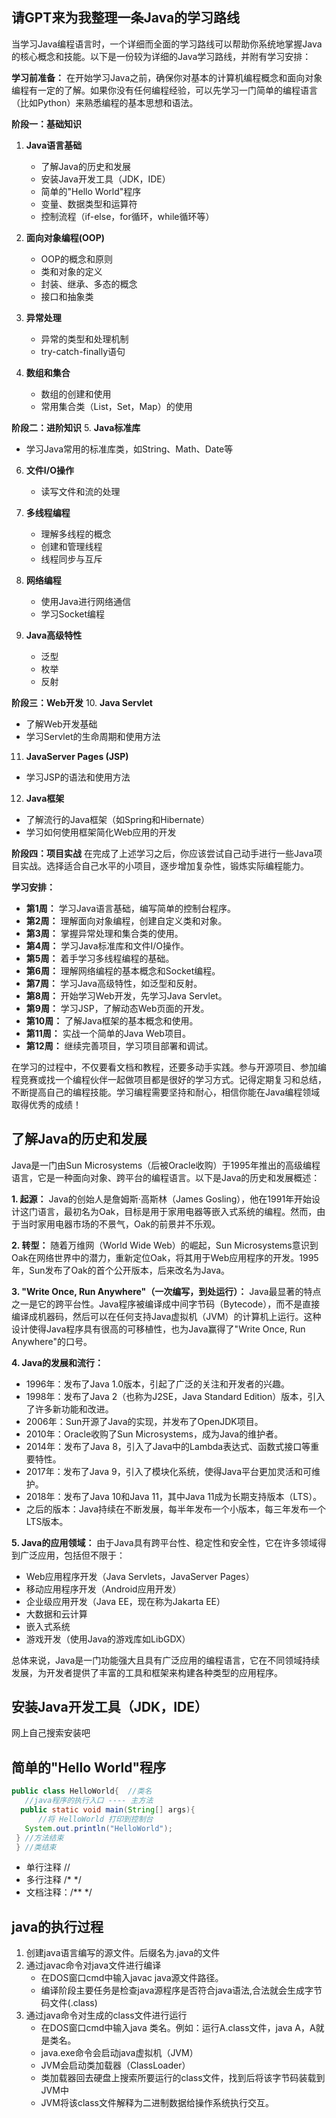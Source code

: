 ## 请GPT来为我整理一条Java的学习路线

当学习Java编程语言时，一个详细而全面的学习路线可以帮助你系统地掌握Java的核心概念和技能。以下是一份较为详细的Java学习路线，并附有学习安排：

**学习前准备：**
在开始学习Java之前，确保你对基本的计算机编程概念和面向对象编程有一定的了解。如果你没有任何编程经验，可以先学习一门简单的编程语言（比如Python）来熟悉编程的基本思想和语法。

**阶段一：基础知识**
1. **Java语言基础**
   - 了解Java的历史和发展
   - 安装Java开发工具（JDK，IDE）
   - 简单的"Hello World"程序
   - 变量、数据类型和运算符
   - 控制流程（if-else，for循环，while循环等）

2. **面向对象编程(OOP)**
   - OOP的概念和原则
   - 类和对象的定义
   - 封装、继承、多态的概念
   - 接口和抽象类

3. **异常处理**
   - 异常的类型和处理机制
   - try-catch-finally语句

4. **数组和集合**
   - 数组的创建和使用
   - 常用集合类（List，Set，Map）的使用

**阶段二：进阶知识**
5. **Java标准库**
   - 学习Java常用的标准库类，如String、Math、Date等

6. **文件I/O操作**
   - 读写文件和流的处理

7. **多线程编程**
   - 理解多线程的概念
   - 创建和管理线程
   - 线程同步与互斥

8. **网络编程**
   - 使用Java进行网络通信
   - 学习Socket编程

9. **Java高级特性**
   - 泛型
   - 枚举
   - 反射

**阶段三：Web开发**
10. **Java Servlet**
   - 了解Web开发基础
   - 学习Servlet的生命周期和使用方法

11. **JavaServer Pages (JSP)**
   - 学习JSP的语法和使用方法

12. **Java框架**
   - 了解流行的Java框架（如Spring和Hibernate）
   - 学习如何使用框架简化Web应用的开发

**阶段四：项目实战**
在完成了上述学习之后，你应该尝试自己动手进行一些Java项目实战。选择适合自己水平的小项目，逐步增加复杂性，锻炼实际编程能力。

**学习安排：**
- **第1周：** 学习Java语言基础，编写简单的控制台程序。
- **第2周：** 理解面向对象编程，创建自定义类和对象。
- **第3周：** 掌握异常处理和集合类的使用。
- **第4周：** 学习Java标准库和文件I/O操作。
- **第5周：** 着手学习多线程编程的基础。
- **第6周：** 理解网络编程的基本概念和Socket编程。
- **第7周：** 学习Java高级特性，如泛型和反射。
- **第8周：** 开始学习Web开发，先学习Java Servlet。
- **第9周：** 学习JSP，了解动态Web页面的开发。
- **第10周：** 了解Java框架的基本概念和使用。
- **第11周：** 实战一个简单的Java Web项目。
- **第12周：** 继续完善项目，学习项目部署和调试。

在学习的过程中，不仅要看文档和教程，还要多动手实践。参与开源项目、参加编程竞赛或找一个编程伙伴一起做项目都是很好的学习方式。记得定期复习和总结，不断提高自己的编程技能。学习编程需要坚持和耐心，相信你能在Java编程领域取得优秀的成绩！



## 了解Java的历史和发展

Java是一门由Sun Microsystems（后被Oracle收购）于1995年推出的高级编程语言，它是一种面向对象、跨平台的编程语言。以下是Java的历史和发展概述：

**1. 起源：**
Java的创始人是詹姆斯·高斯林（James Gosling），他在1991年开始设计这门语言，最初名为Oak，目标是用于家用电器等嵌入式系统的编程。然而，由于当时家用电器市场的不景气，Oak的前景并不乐观。

**2. 转型：**
随着万维网（World Wide Web）的崛起，Sun Microsystems意识到Oak在网络世界中的潜力，重新定位Oak，将其用于Web应用程序的开发。1995年，Sun发布了Oak的首个公开版本，后来改名为Java。

**3. "Write Once, Run Anywhere"（一次编写，到处运行）：**
Java最显著的特点之一是它的跨平台性。Java程序被编译成中间字节码（Bytecode），而不是直接编译成机器码，然后可以在任何支持Java虚拟机（JVM）的计算机上运行。这种设计使得Java程序具有很高的可移植性，也为Java赢得了"Write Once, Run Anywhere"的口号。

**4. Java的发展和流行：**
- 1996年：发布了Java 1.0版本，引起了广泛的关注和开发者的兴趣。
- 1998年：发布了Java 2（也称为J2SE，Java Standard Edition）版本，引入了许多新功能和改进。
- 2006年：Sun开源了Java的实现，并发布了OpenJDK项目。
- 2010年：Oracle收购了Sun Microsystems，成为Java的维护者。
- 2014年：发布了Java 8，引入了Java中的Lambda表达式、函数式接口等重要特性。
- 2017年：发布了Java 9，引入了模块化系统，使得Java平台更加灵活和可维护。
- 2018年：发布了Java 10和Java 11，其中Java 11成为长期支持版本（LTS）。
- 之后的版本：Java持续在不断发展，每半年发布一个小版本，每三年发布一个LTS版本。

**5. Java的应用领域：**
由于Java具有跨平台性、稳定性和安全性，它在许多领域得到广泛应用，包括但不限于：
- Web应用程序开发（Java Servlets，JavaServer Pages）
- 移动应用程序开发（Android应用开发）
- 企业级应用开发（Java EE，现在称为Jakarta EE）
- 大数据和云计算
- 嵌入式系统
- 游戏开发（使用Java的游戏库如LibGDX）

总体来说，Java是一门功能强大且具有广泛应用的编程语言，它在不同领域持续发展，为开发者提供了丰富的工具和框架来构建各种类型的应用程序。

## 安装Java开发工具（JDK，IDE）

网上自己搜索安装吧

## 简单的"Hello World"程序

```java
public class HelloWorld{  //类名
   //java程序的执行入口 ---- 主方法
  public static void main(String[] args){
      //将 HelloWorld 打印到控制台
   System.out.println("HelloWorld");
 } //方法结束
 } //类结束
```

- 单行注释 //
- 多行注释 /* */
- 文档注释：/** */

## java的执行过程

  1. 创建java语言编写的源文件。后缀名为.java的文件
  2. 通过javac命令对java文件进行编译
     - 在DOS窗口cmd中输入javac java源文件路径。
     - 编译阶段主要任务是检查java源程序是否符合java语法,合法就会生成字节码文件(.class)
  3. 通过java命令对生成的class文件进行运行   
     - 在DOS窗口cmd中输入java 类名。例如：运行A.class文件，java A，A就是类名。  
     - java.exe命令会启动java虚拟机（JVM）   
     - JVM会启动类加载器（ClassLoader）  
     - 类加载器回去硬盘上搜索所要运行的class文件，找到后将该字节码装载到JVM中  
     - JVM将该class文件解释为二进制数据给操作系统执行交互。